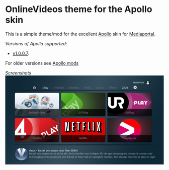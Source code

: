 OnlineVideos theme for the Apollo skin
========
This is a simple theme/mod for the excellent [Apollo](http://forum.team-mediaportal.com/forums/apollo.692/) skin for [Mediaportal](http://www.team-mediaportal.com/).

*Versions of Apollo supported:*
* [v1.0.0.7](https://github.com/ministerkrister/apollo-ov-theme/releases/tag/v1.0.0.7). 

For older versions see [Apollo mods](http://forum.team-mediaportal.com/threads/mods.131153/) 

*Screenshots*
![Play BasicHome Preview](https://raw.githubusercontent.com/ministerkrister/apollo-ov-theme/master/onlinevideos%20home%20tab/Media/preview.png)
